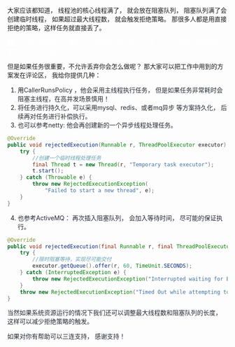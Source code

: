 



大家应该都知道，  线程池的核心线程满了， 就会放在阻塞队列，  阻塞队列满了会创建临时线程，  如果超过最大线程数， 就会触发拒绝策略。 那很多人都是用直接拒绝的策略，这样任务就直接丢了。



<font style="color:#FFFFFF;background-color:#FFFFFF;">哈</font><font style="color:#FFFFFF;">喽大家好我是徐庶，需要开放场具题、项目解决方案、线上问题解决等高频面试题的可以在评论区扣666.</font>

但是如果任务很重要，不允许丢弃你会怎么做呢？  那大家可以把工作中用到的方案发在评论区， 我给你提供几种：



1.  用<font style="color:rgb(37, 41, 51);">CallerRunsPolicy ，他会采用主线程执行任务， 但是如果任务非常耗时会阻塞主线程，在高并发场景慎用！</font>
2. <font style="color:rgb(37, 41, 51);">将任务进行持久化，可以采用mysql、redis、或者mq异步 等方案持久化， 后续再对任务进行补偿执行。</font>
3. <font style="color:rgb(37, 41, 51);">也可以参考netty: 他会再创建新的一个异步线程处理任务。</font>

```java
@Override
public void rejectedExecution(Runnable r, ThreadPoolExecutor executor) {
    try {
        //创建一个临时线程处理任务
        final Thread t = new Thread(r, "Temporary task executor");
        t.start();
    } catch (Throwable e) {
        throw new RejectedExecutionException(
            "Failed to start a new thread", e);
    }
}
```

4. <font style="color:rgb(37, 41, 51);">也参考</font><font style="color:rgb(37, 41, 51);">ActiveMQ： 再次插入阻塞队列，  会加入等待时间， 尽可能的保证执行。</font>

```java
@Override
public void rejectedExecution(final Runnable r, final ThreadPoolExecutor executor) {
    try {
        //限时阻塞等待，实现尽可能交付
        executor.getQueue().offer(r, 60, TimeUnit.SECONDS);
    } catch (InterruptedException e) {
        throw new RejectedExecutionException("Interrupted waiting for BrokerService.worker");
    }
    throw new RejectedExecutionException("Timed Out while attempting to enqueue Task.");
}

```

<font style="color:rgb(37, 41, 51);"></font>

<font style="color:rgb(37, 41, 51);">当然如果系统资源运行的情况下我们还可以调整最大线程数和阻塞队列的长度， 这样可以减少拒绝策略的触发。      </font>

<font style="color:rgb(37, 41, 51);"></font>

<font style="color:rgb(37, 41, 51);">如果对你有帮助可以三连支持， 感谢支持！</font>

